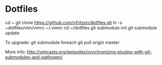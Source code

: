 # Dotfiles

cd ~
git clone https://github.com/vfritzon/dotfiles.git
ln -s ~dotfiles/vim/vimrc ~/.vimrc
cd ~/dotfiles
git submodule init
git submodule update

To upgrade:
git submodule foreach git pull origin master

More info: http://vimcasts.org/episodes/synchronizing-plugins-with-git-submodules-and-pathogen/
